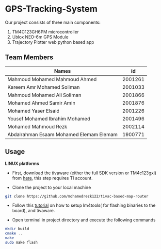 # GPS-Tracking-System

Our project consists of three main components:
1.	TM4C123GH6PM microcontroller
2.	Ublox NEO-6m GPS Module
3.	Trajectory Plotter web python based app


## Team Members

Names | id
----- | ----
Mahmoud Mohamed Mahmoud Ahmed | 2001261
Kareem Amr Mohamed Soliman |2001033
Mahmoud Mohamed Ali Soliman  | 2001866
Mohamed Ahmed Samir Amin | 2001876
Mohamed Yaser Elsaid | 2001226
Yousef Mohamed Ibrahim Mohamed | 2001496
Mohamed Mahmoud Rezk | 2002114
Abdalrahman Esaam Mohamed Elemam Elemam | 1900771

## Usage 

**LINUX platforms**

- First, download the tivaware (either the full SDK version or TM4c123gxl) from [here](https://www.ti.com/tool/SW-TM4C), this step requires TI account.

- Clone the project to your local machine
 ``` bash
git clone https://github.com/mohamedrezk122/tivac-based-map-router
 ```

- Follow this [tutorial](https://www.hackster.io/tcss/upload-code-to-ti-tm4c123-using-linux-cmake-and-lm4tools-c33cec) on how to setup lm4tools( for flashing binaries to the board), and tivaware.

- Open terminal in project directory and execute the following commands
``` bash
mkdir build
cmake ..
make 
sudo make flash   
```
